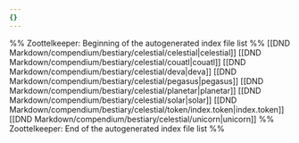 ```yaml
---
{}
---
```

%% Zoottelkeeper: Beginning of the autogenerated index file list  %%
 [[DND Markdown/compendium/bestiary/celestial/celestial|celestial]]
 [[DND Markdown/compendium/bestiary/celestial/couatl|couatl]]
 [[DND Markdown/compendium/bestiary/celestial/deva|deva]]
 [[DND Markdown/compendium/bestiary/celestial/pegasus|pegasus]]
 [[DND Markdown/compendium/bestiary/celestial/planetar|planetar]]
 [[DND Markdown/compendium/bestiary/celestial/solar|solar]]
 [[DND Markdown/compendium/bestiary/celestial/token/index.token|index.token]]
 [[DND Markdown/compendium/bestiary/celestial/unicorn|unicorn]]
%% Zoottelkeeper: End of the autogenerated index file list  %%
